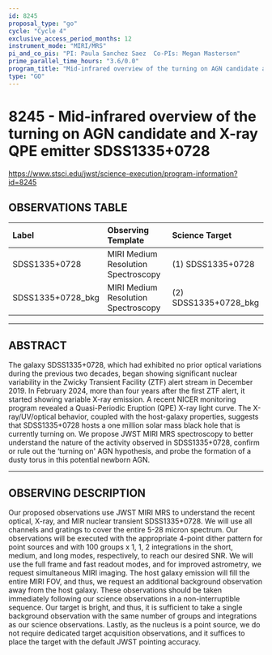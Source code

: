 ```yaml
---
id: 8245
proposal_type: "go"
cycle: "Cycle 4"
exclusive_access_period_months: 12
instrument_mode: "MIRI/MRS"
pi_and_co_pis: "PI: Paula Sanchez Saez  Co-PIs: Megan Masterson"
prime_parallel_time_hours: "3.6/0.0"
program_title: "Mid-infrared overview of the turning on AGN candidate and X-ray QPE emitter SDSS1335+0728"
type: "GO"
---
```

# 8245 - Mid-infrared overview of the turning on AGN candidate and X-ray QPE emitter SDSS1335+0728
https://www.stsci.edu/jwst/science-execution/program-information?id=8245
## OBSERVATIONS TABLE
| Label                   | Observing Template                | Science Target             |
| :---------------------- | :-------------------------------- | :------------------------- |
| SDSS1335+0728           | MIRI Medium Resolution Spectroscopy | (1) SDSS1335+0728          |
| SDSS1335+0728_bkg       | MIRI Medium Resolution Spectroscopy | (2) SDSS1335+0728_bkg      |

---

## ABSTRACT

The galaxy SDSS1335+0728, which had exhibited no prior optical variations during the previous two decades, began showing significant nuclear variability in the Zwicky Transient Facility (ZTF) alert stream in December 2019. In February 2024, more than four years after the first ZTF alert, it started showing variable X-ray emission. A recent NICER monitoring program revealed a Quasi-Periodic Eruption (QPE) X-ray light curve. The X-ray/UV/optical behavior, coupled with the host-galaxy properties, suggests that SDSS1335+0728 hosts a one million solar mass black hole that is currently turning on. We propose JWST MIRI MRS spectroscopy to better understand the nature of the activity observed in SDSS1335+0728, confirm or rule out the ‘turning on' AGN hypothesis, and probe the formation of a dusty torus in this potential newborn AGN.

---

## OBSERVING DESCRIPTION

Our proposed observations use JWST MIRI MRS to understand the recent optical, X-ray, and MIR nuclear transient SDSS1335+0728. We will use all channels and gratings to cover the entire 5-28 micron spectrum. Our observations will be executed with the appropriate 4-point dither pattern for point sources and with 100 groups x 1, 1, 2 integrations in the short, medium, and long modes, respectively, to reach our desired SNR. We will use the full frame and fast readout modes, and for improved astrometry, we request simultaneous MIRI imaging. The host galaxy emission will fill the entire MIRI FOV, and thus, we request an additional background observation away from the host galaxy. These observations should be taken immediately following our science observations in a non-interruptible sequence. Our target is bright, and thus, it is sufficient to take a single background observation with the same number of groups and integrations as our science observations. Lastly, as the nucleus is a point source, we do not require dedicated target acquisition observations, and it suffices to place the target with the default JWST pointing accuracy.
